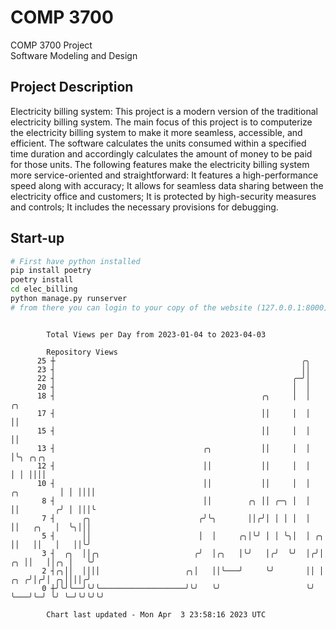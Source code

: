 # COMP 3700
COMP 3700 Project  
Software Modeling and Design
## Project Description
Electricity billing system: This project is a modern version of the traditional electricity billing system. The main focus of this project is to computerize the electricity billing system to make it more seamless, accessible, and efficient. The software calculates the units consumed within a specified time duration and accordingly calculates the amount of money to be paid for those units. The following features make the electricity billing system more service-oriented and straightforward: It features a high-performance speed along with accuracy; It allows for seamless data sharing between the electricity office and customers; It is protected by high-security measures and controls; It includes the necessary provisions for debugging.

## Start-up
```bash
# First have python installed
pip install poetry
poetry install
cd elec_billing
python manage.py runserver
# from there you can login to your copy of the website (127.0.0.1:8000), default creds are admin/admin
```

```

        Total Views per Day from 2023-01-04 to 2023-04-03

        Repository Views
      25 ┼                                                       ╭╮
      23 ┤                                                       ││
      22 ┤                                                     ╭─╯│
      20 ┤                                                     │  │
      18 ┤                                              ╭╮     │  │                        ╭╮
      17 ┤                                              ││     │  │                        ││
      15 ┤                                              ││     │  │                        ││
      13 ┤                                 ╭╮           ││     │  │                        │╰╮ ╭╮╭╮
      12 ┤                                 ││           ││     │  │                        │ │ ││││
      10 ┤                                 ││           ││     │  │             ╭╮         │ │ ││││
       8 ┤                                 ││        ╭╮ ││ ╭─╮ │  │             ││        ╭╯ │ │││╰
       7 ┤      ╭╮                        ╭╯╰╮       ││╭╯│ │ │ │  │             ││   ╭╮   │  ╰╮│││
       5 ┤      ││                        │  │     ╭╮│╰╯ │ │ ╰╮│  │ ╭╮          ││   ││   │   ││╰╯
       3 ┤  ╭╮  ││╭╮                     ╭╯  │╭╮   │╰╯   │╭╯  ╰╯  │╭╯│       ╭╮ ││   ││╭╮ │   ╰╯
       2 ┤╭╮││  ││││                   ╭╮│   ││╰───╯     ╰╯       ││ │   ╭╮ ╭╯│╭╯│ ╭╮││││╭╯
       0 ┼╯╰╯╰──╯╰╯╰───────────────────╯╰╯   ╰╯                   ╰╯ ╰───╯╰─╯ ╰╯ ╰─╯╰╯╰╯╰╯

        Chart last updated - Mon Apr  3 23:58:16 2023 UTC
        
```
